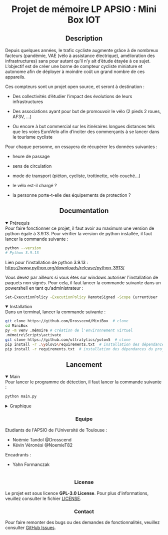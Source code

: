 # <div align="center">Projet de mémoire LP APSIO : Mini Box IOT</div>
<!-- ALL-CONTRIBUTORS-BADGE:START - Do not remove or modify this section -->
<!-- ALL-CONTRIBUTORS-BADGE:END -->
## <div align="center">Description</div>

Depuis quelques années, le trafic cycliste augmente grâce à de nombreux facteurs (pandémie, VAE (vélo à assistance électrique), amélioration des infrastructures) sans pour autant qu’il n’y ait d’étude étayée à ce sujet. L’objectif est de créer une borne de compteur cycliste miniature et autonome afin de déployer à moindre coût un grand nombre de ces appareils.

Ces compteurs sont un projet open source, et seront à destination :

- Des collectivités d’étudier l’impact des évolutions de leurs infrastructures

- Des associations ayant pour but de promouvoir le vélo (2 pieds 2 roues, AF3V, …)

- Ou encore à but commercial sur les itinéraires longues distances tels que les voies EuroVelo afin d’inciter des commerçants à se lancer dans le tourisme cycliste

Pour chaque personne, on essayera de récupérer les données suivantes :

- heure de passage

- sens de circulation

- mode de transport (piéton, cycliste, trottinette, vélo couché…)

- le vélo est-il chargé ?

- la personne porte-t-elle des équipements de protection ?

## <div align="center">Documentation</div>

<details open>
<summary>Prérequis</summary>
Pour faire fonctionner ce projet, il faut avoir au maximum une version de python égale à 3.9.13. Pour vérifier la version de python installée, il faut lancer la commande suivante :

```bash
python --version
# Python 3.9.13
```

Lien pour l'installation de python 3.9.13 : https://www.python.org/downloads/release/python-3913/

Vous devez par ailleurs si vous êtes sur windows autoriser l'installation de paquets non signés. Pour cela, il faut lancer la commande suivante dans un powershell en tant qu'administrateur :

```bash
Set-ExecutionPolicy -ExecutionPolicy RemoteSigned -Scope CurrentUser
```
</details>

<details open>
<summary>Installation</summary>
Dans un terminal, lancer la commande suivante :

```bash
git clone https://github.com/Drosscend/MiniBox  # clone
cd MiniBox
py -m venv .mémoire # création de l'environnement virtuel
.mémoire\Scripts\activate
git clone https://github.com/ultralytics/yolov5  # clone
pip install -r .\yolov5\requirements.txt  # installation des dépendances de yolov5
pip install -r requirements.txt  # installation des dépendances du projet
```
</details>



## <div align="center">Lancement</div>

<details open>
<summary>Main</summary>
Pour lancer le programme de détection, il faut lancer la commande suivante :

```python
python main.py
```
</details>
<details close>
<summary>Graphique</summary>
Pour lancer le programme permettant d'afficher le diagramme, il faut lancer la commande suivante :

```python
python .\Functions\graph.py
```
</details>

### <div align="center">Equipe</div>

Etudiants de l'APSIO de l'Université de Toulouse :
- Noémie Tandol @Drosscend
- Kévin Véronési @NoemieT82

Encadrants :
- Yahn Formanczak

<!-- ALL-CONTRIBUTORS-LIST:START - Do not remove or modify this section -->
<!-- prettier-ignore-start -->
<!-- markdownlint-disable -->
<table>
</table>
<!-- markdownlint-restore -->
<!-- prettier-ignore-end -->
<!-- ALL-CONTRIBUTORS-LIST:END -->

### <div align="center">License</div>

Le projet est sous licence **GPL-3.0 License**. Pour plus d'informations, veuillez consulter le fichier [LICENSE](LICENSE).

### <div align="center">Contact</div>

Pour faire remonter des bugs ou des demandes de fonctionnalités, veuillez consulter [GitHub Issues](https://github.com/Drosscend/MiniBox/issues).